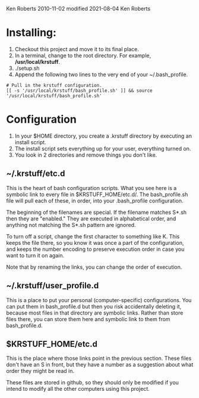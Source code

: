 Ken Roberts 2010-11-02
modified 2021-08-04 Ken Roberts

# Installing:

1. Checkout this project and move it to its final place.
2. In a terminal, change to the root directory.  For example, __/usr/local/krstuff__.
3. ./setup.sh
4. Append the following two lines to the very end of your ~/.bash\_profile.

```
# Pull in the krstuff configuration.
[[ -s '/usr/local/krstuff/bash_profile.sh' ]] && source '/usr/local/krstuff/bash_profile.sh'
```

# Configuration

1. In your $HOME directory, you create a .krstuff directory by executing an install script.
2. The install script sets everything up for your user, everything turned on.
3. You look in 2 directories and remove things you don't like.

## ~/.krstuff/etc.d

This is the heart of bash configuration scripts. What you see here is a symbolic link to every file in $KRSTUFF\_HOME/etc.d/.
The bash\_profile.sh file will pull each of these, in order, into your .bash\_profile configuration.

The beginning of the filenames are special.  If the filename matches S\*.sh then they are "enabled." They are executed in
alphabetical order, and anything not matching the S\*.sh pattern are ignored. 

To turn off a script, change the first character to something like K. This keeps the file there, so you know it was once a
part of the configuration, and keeps the number encoding to preserve execution order in case you want to turn it on again.

Note that by renaming the links, you can change the order of execution.

## ~/.krstuff/user\_profile.d

This is a place to put your personal (computer-specific) configurations. You can put them in bash\_profile.d but then you
risk accidentally deleting it, because most files in that directory are symbolic links. Rather than store files there, you
can store them here and symbolic link to them from bash\_profile.d.

## $KRSTUFF\_HOME/etc.d

This is the place where those links point in the previous section. These files don't have an S in front, but they have a
number as a suggestion about what order they might be read in.

These files are stored in github, so they should only be modified if you intend to modify all the other computers using this
project.

